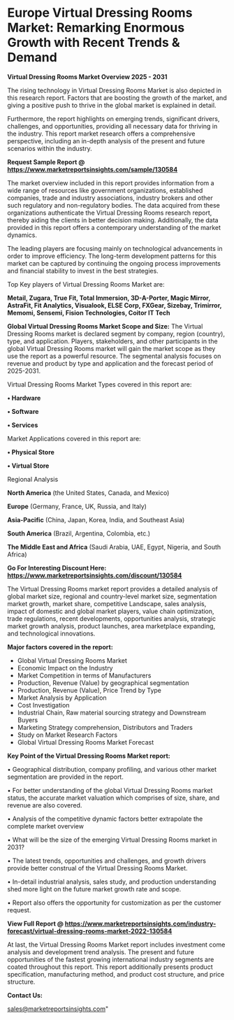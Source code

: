 # Europe Virtual Dressing Rooms Market: Remarking Enormous Growth with Recent Trends & Demand

<Strong> Virtual Dressing Rooms Market Overview 2025 - 2031</strong>

The rising technology in Virtual Dressing Rooms Market is also depicted in this research report. Factors that are boosting the growth of the market, and giving a positive push to thrive in the global market is explained in detail.

Furthermore, the report highlights on emerging trends, significant drivers, challenges, and opportunities, providing all necessary data for thriving in the industry. This report market research offers a comprehensive perspective, including an in-depth analysis of the present and future scenarios within the industry.

<strong>Request Sample Report @ <a href=https://www.marketreportsinsights.com/sample/130584>https://www.marketreportsinsights.com/sample/130584</a></strong>

The market overview included in this report provides information from a wide range of resources like government organizations, established companies, trade and industry associations, industry brokers and other such regulatory and non-regulatory bodies. The data acquired from these organizations authenticate the Virtual Dressing Rooms research report, thereby aiding the clients in better decision making. Additionally, the data provided in this report offers a contemporary understanding of the market dynamics.

The leading players are focusing mainly on technological advancements in order to improve efficiency. The long-term development patterns for this market can be captured by continuing the ongoing process improvements and financial stability to invest in the best strategies.

Top Key players of Virtual Dressing Rooms Market are:

<strong>Metail, Zugara, True Fit, Total Immersion, 3D-A-Porter, Magic Mirror, AstraFit, Fit Analytics, Visualook, ELSE Corp, FXGear, Sizebay, Trimirror, Memomi, Sensemi, Fision Technologies, Coitor IT Tech</strong>

<strong><b>Global Virtual Dressing Rooms Market Scope and Size:</b></strong>
The Virtual Dressing Rooms market is declared segment by company, region (country), type, and application. Players, stakeholders, and other participants in the global Virtual Dressing Rooms market will gain the market scope as they use the report as a powerful resource. The segmental analysis focuses on revenue and product by type and application and the forecast period of 2025-2031.

Virtual Dressing Rooms Market Types covered in this report are:

<strong>• Hardware

• Software

• Services</strong>

Market Applications covered in this report are:

<strong>• Physical Store

• Virtual Store</strong> 

Regional Analysis

<strong>North America</strong> (the United States, Canada, and Mexico)

<strong>Europe</strong> (Germany, France, UK, Russia, and Italy)

<strong>Asia-Pacific</strong> (China, Japan, Korea, India, and Southeast Asia)

<strong>South America</strong> (Brazil, Argentina, Colombia, etc.)

<strong>The Middle East and Africa</strong> (Saudi Arabia, UAE, Egypt, Nigeria, and South Africa)

<strong>Go For Interesting Discount Here: <a href=https://www.marketreportsinsights.com/discount/130584>https://www.marketreportsinsights.com/discount/130584</a></strong>

The Virtual Dressing Rooms market report provides a detailed analysis of global market size, regional and country-level market size, segmentation market growth, market share, competitive Landscape, sales analysis, impact of domestic and global market players, value chain optimization, trade regulations, recent developments, opportunities analysis, strategic market growth analysis, product launches, area marketplace expanding, and technological innovations.

<strong><b>Major factors covered in the report:</b></strong>
<ul>
  <li>Global Virtual Dressing Rooms Market </li>
  <li>Economic Impact on the Industry</li>
  <li>Market Competition in terms of Manufacturers</li>
  <li>Production, Revenue (Value) by geographical segmentation</li>
  <li>Production, Revenue (Value), Price Trend by Type</li>
  <li>Market Analysis by Application</li>
  <li>Cost Investigation</li>
  <li>Industrial Chain, Raw material sourcing strategy and Downstream Buyers</li>
  <li>Marketing Strategy comprehension, Distributors and Traders</li>
  <li>Study on Market Research Factors</li>
  <li>Global Virtual Dressing Rooms Market Forecast</li>
</ul>

<strong><b>Key Point of the Virtual Dressing Rooms Market report:</b></strong>

• Geographical distribution, company profiling, and various other market segmentation are provided in the report.

• For better understanding of the global Virtual Dressing Rooms market status, the accurate market valuation which comprises of size, share, and revenue are also covered.

• Analysis of the competitive dynamic factors better extrapolate the complete market overview

• What will be the size of the emerging Virtual Dressing Rooms market in 2031?

• The latest trends, opportunities and challenges, and growth drivers provide better construal of the Virtual Dressing Rooms Market.

• In-detail industrial analysis, sales study, and production understanding shed more light on the future market growth rate and scope.

• Report also offers the opportunity for customization as per the customer request.

<strong><b>View Full Report @ <a href=https://www.marketreportsinsights.com/industry-forecast/virtual-dressing-rooms-market-2022-130584>https://www.marketreportsinsights.com/industry-forecast/virtual-dressing-rooms-market-2022-130584</a></b></strong>


At last, the Virtual Dressing Rooms Market report includes investment come analysis and development trend analysis. The present and future opportunities of the fastest growing international industry segments are coated throughout this report. This report additionally presents product specification, manufacturing method, and product cost structure, and price structure.

<strong>Contact Us:</strong>

sales@marketreportsinsights.com"
